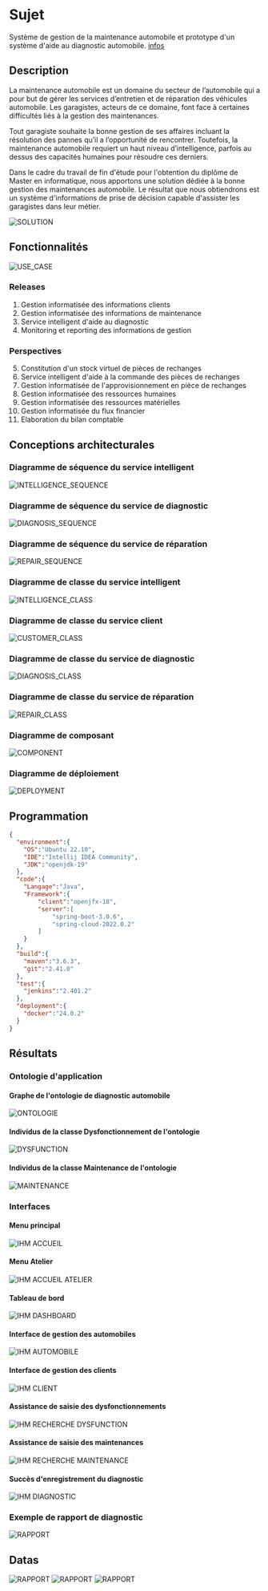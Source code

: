 # Sujet
Système de gestion de la maintenance automobile et prototype d'un système d'aide au diagnostic automobile. [infos](https://github.com/rocdane/loga-project)

## Description
La maintenance automobile est un domaine du secteur de l’automobile qui a pour but de gérer les services d’entretien et de réparation des véhicules automobile. Les garagistes, acteurs de ce domaine, font face à certaines difficultés liés à la gestion des maintenances.

Tout garagiste souhaite la bonne gestion de ses affaires incluant la résolution des pannes qu’il a l’opportunité de rencontrer. Toutefois, la maintenance automobile requiert un haut niveau d’intelligence, parfois au dessus des capacités humaines pour résoudre ces derniers.

Dans le cadre du travail de fin d'étude pour l'obtention du diplôme de Master en informatique, nous apportons une solution dédiée à la bonne gestion des maintenances automobile. Le résultat que nous obtiendrons est un système d'informations de prise de décision capable d'assister les garagistes dans leur métier.

![SOLUTION](media/solution.png)

## Fonctionnalités
![USE_CASE](media/usecase.png)
### Releases
1. Gestion informatisée des informations clients
2. Gestion informatisée des informations de maintenance
3. Service intelligent d'aide au diagnostic
4. Monitoring et reporting des informations de gestion

### Perspectives
5. Constitution d'un stock virtuel de pièces de rechanges
6. Service intelligent d'aide à la commande des pièces de rechanges
7. Gestion informatisée de l'approvisionnement en pièce de rechanges
8. Gestion informatisée des ressources humaines
9. Gestion informatisée des ressources matérielles
10. Gestion informatisée du flux financier
11. Elaboration du bilan comptable


## Conceptions architecturales
### Diagramme de séquence du service intelligent
![INTELLIGENCE_SEQUENCE](media/comportement/intelligence_sequence_diagram.png)
### Diagramme de séquence du service de diagnostic
![DIAGNOSIS_SEQUENCE](media/comportement/diagnosis_sequence_diagram.png)
### Diagramme de séquence du service de réparation
![REPAIR_SEQUENCE](media/comportement/repair_sequence_diagram.png)
### Diagramme de classe du service intelligent
![INTELLIGENCE_CLASS](media/structure/intelligent_service_class_diagram.png)
### Diagramme de classe du service client
![CUSTOMER_CLASS](media/structure/customer_service_class_diagram.png)
### Diagramme de classe du service de diagnostic
![DIAGNOSIS_CLASS](media/structure/diagnosis_service_class_diagram.png)
### Diagramme de classe du service de réparation
![REPAIR_CLASS](media/structure/repair_service_class_diagram.png)
### Diagramme de composant
![COMPONENT](media/structure/component_diagram.png)
### Diagramme de déploiement
![DEPLOYMENT](media/structure/deployment_diagram.png)

## Programmation
```json
{
  "environment":{
  	"OS":"Ubuntu 22.10",
  	"IDE":"Intellij IDEA Community",
  	"JDK":"openjdk-19"
  },
  "code":{
  	"Langage":"Java",
  	"Framework":{
  		"client":"openjfx-18",
  		"server":[
  			"spring-boot-3.0.6", 
  			"spring-cloud-2022.0.2"
  		]
  	}
  },
  "build":{
  	"maven":"3.6.3",
  	"git":"2.41.0"
  },
  "test":{
  	"jenkins":"2.401.2"
  },
  "deployment":{
  	"docker":"24.0.2"
  }
}
```
## Résultats
### Ontologie d'application
#### Graphe de l'ontologie de diagnostic automobile
![ONTOLOGIE](media/ontologie/automaintontology.png)
#### Individus de la classe Dysfonctionnement de l'ontologie
![DYSFUNCTION](media/ontologie/indiv_dysfonctionnement.png)
#### Individus de la classe Maintenance de l'ontologie
![MAINTENANCE](media/ontologie/indiv_maintenance.png)
### Interfaces
#### Menu principal
![IHM ACCUEIL](media/ihm/ihm-accueil.png)
#### Menu Atelier
![IHM ACCUEIL ATELIER](media/ihm/ihm-accueil-atelier.png)
#### Tableau de bord
![IHM DASHBOARD](media/ihm/ihm-dashboard.png)
#### Interface de gestion des automobiles
![IHM AUTOMOBILE](media/ihm/ihm-gestion-automobile.png)
#### Interface de gestion des clients
![IHM CLIENT](media/ihm/ihm-gestion-client.png)
#### Assistance de saisie des dysfonctionnements
![IHM RECHERCHE DYSFUNCTION](media/ihm/recherche_dysfonctionnement.png)
#### Assistance de saisie des maintenances
![IHM RECHERCHE MAINTENANCE](media/ihm/recherche_maintenance.png)
#### Succès d'enregistrement du diagnostic
![IHM DIAGNOSTIC](media/ihm/succes_diagnostic.png)
### Exemple de rapport de diagnostic
![RAPPORT](media/rapport_diagnostic.png)

## Datas
![RAPPORT](media/data/datamarts_dossier.png)
![RAPPORT](media/data/datamarts_diagnosis.png)
![RAPPORT](media/data/datamarts_repair.png)

